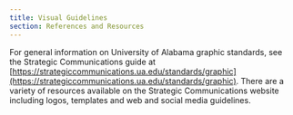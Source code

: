 ```yaml
---
title: Visual Guidelines
section: References and Resources
---
```

For general information on University of Alabama graphic standards, see the Strategic Communications guide at [https://strategiccommunications.ua.edu/standards/graphic](https://strategiccommunications.ua.edu/standards/graphic). There are a variety of resources available on the Strategic Communications website including logos, templates and web and social media guidelines.
